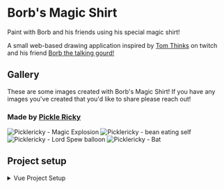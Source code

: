 # Borb's Magic Shirt

Paint with Borb and his friends using his special magic shirt! 

A small web-based drawing application inspired by [Tom Thinks](https://www.twitch.tv/tomthinks) on twitch and his friend [Borb the talking gourd!](https://www.youtube.com/watch?v=q5GN9UM7unE)

## Gallery

These are some images created with Borb's Magic Shirt! If you have any images you've created that you'd like to share please reach out!

### Made by [Pickle Ricky](https://www.instagram.com/pickle_tricky/)

![Picklericky - Magic Explosion](https://cdn.discordapp.com/attachments/824822103500652555/962909551110271006/c95ee781-7f74-409d-9562-16609fe2919e.gif) ![Picklericky - bean eating self](https://cdn.discordapp.com/attachments/824822103500652555/962903075830505573/065b8737-12bc-4dfa-8cd1-e5ad4495aef3.gif) ![Picklericky - Lord Spew balloon](https://media.discordapp.net/attachments/824822103500652555/967980283590766663/0555e2af-ce8a-4a6b-a1f2-5ad53e21e6f1.gif)
![Picklericky - Bat](https://cdn.discordapp.com/attachments/824822103500652555/967991914425110608/678a7f1b-7b15-4d93-a634-1371404f3973.gif)

## Project setup
<details>
<summary>Vue Project Setup</summary>
<br>


```
npm install
```

### Compiles and hot-reloads for development
```
npm run serve
```

### Compiles and minifies for production
```
npm run build
```

### Lints and fixes files
```
npm run lint
```

### Customize configuration
See [Configuration Reference](https://cli.vuejs.org/config/).
  
</details>
